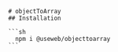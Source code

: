 
        # objectToArray
        ## Installation

        ```sh
          npm i @useweb/objecttoarray
        ```
        